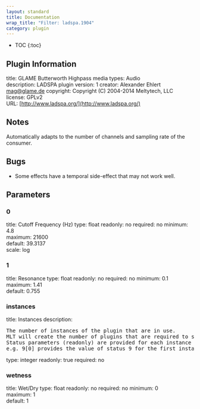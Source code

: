 ```yaml
---
layout: standard
title: Documentation
wrap_title: "Filter: ladspa.1904"
category: plugin
---
```

* TOC
{:toc}

## Plugin Information

title: GLAME Butterworth Highpass
media types:
Audio  
description: LADSPA plugin
version: 1
creator: Alexander Ehlert <mag@glame.de>
copyright: Copyright (C) 2004-2014 Meltytech, LLC  
license: GPLv2  
URL: [http://www.ladspa.org/](http://www.ladspa.org/)  

## Notes

Automatically adapts to the number of channels and sampling rate of the consumer.

## Bugs

* Some effects have a temporal side-effect that may not work well.


## Parameters

### 0

title: Cutoff Frequency (Hz)  type: float
readonly: no
required: no
minimum: 4.8  
maximum: 21600  
default: 39.3137  
scale: log  

### 1

title: Resonance  type: float
readonly: no
required: no
minimum: 0.1  
maximum: 1.41  
default: 0.755  

### instances

title: Instances  description:
<pre>
The number of instances of the plugin that are in use.
MLT will create the number of plugins that are required to support the number of audio channels.
Status parameters (readonly) are provided for each instance and are accessed by specifying the instance number after the identifier (starting at zero).
e.g. 9[0] provides the value of status 9 for the first instance.
</pre>
type: integer
readonly: true
required: no

### wetness

title: Wet/Dry  type: float
readonly: no
required: no
minimum: 0  
maximum: 1  
default: 1  

